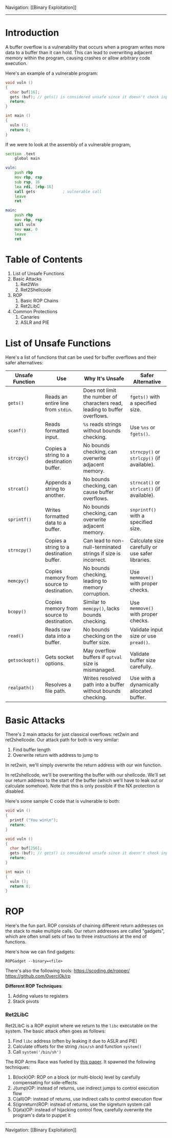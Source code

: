 Navigation: [[Binary Exploitation]]

---
# Introduction
A buffer overflow is a vulnerability that occurs when a program writes more data to a buffer than it can hold. This can lead to overwriting adjacent memory within the program, causing crashes or allow arbitrary code execution.

Here's an example of a vulnerable program:
```C
void vuln ()
{
  char buf[16];
  gets (buf); // gets() is considered unsafe since it doesn't check input length 
  return;
}

int main ()
{
  vuln ();
  return 0;
}
```

If we were to look at the assembly of a vulnerable program, 
```asm
section .text
    global main

vuln:
    push rbp
    mov rbp, rsp
    sub rsp, 16
    lea rdi, [rbp-16]
    call gets            ; vulnerable call
    leave
    ret

main:
    push rbp
    mov rbp, rsp
    call vuln
    mov eax, 0
    leave
    ret

```
# Table of Contents
1. List of Unsafe Functions
2. Basic Attacks
	1. Ret2Win
	2. Ret2Shellcode
3. ROP
	1. Basic ROP Chains
	2. Ret2LibC
4. Common Protections
	1. Canaries
	2. ASLR and PIE

# List of Unsafe Functions
Here's a list of functions that can be used for buffer overflows and their safer alternatives:

| **Unsafe Function** | **Use**                                   | **Why It's Unsafe**                                                        | **Safer Alternative**                            |
| ------------------- | ----------------------------------------- | -------------------------------------------------------------------------- | ------------------------------------------------ |
| `gets()`            | Reads an entire line from `stdin`.        | Does not limit the number of characters read, leading to buffer overflows. | `fgets()` with a specified size.                 |
| `scanf()`           | Reads formatted input.                    | `%s` reads strings without bounds checking.                                | Use `%ns` or `fgets()`.                          |
| `strcpy()`          | Copies a string to a destination buffer.  | No bounds checking, can overwrite adjacent memory.                         | `strncpy()` or `strlcpy()` (if available).       |
| `strcat()`          | Appends a string to another.              | No bounds checking, can cause buffer overflows.                            | `strncat()` or `strlcat()` (if available).       |
| `sprintf()`         | Writes formatted data to a buffer.        | No bounds checking, can overwrite adjacent memory.                         | `snprintf()` with a specified size.              |
| `strncpy()`         | Copies a string to a destination buffer.  | Can lead to non-null-terminated strings if size is incorrect.              | Calculate size carefully or use safer libraries. |
| `memcpy()`          | Copies memory from source to destination. | No bounds checking, leading to memory corruption.                          | Use `memmove()` with proper checks.              |
| `bcopy()`           | Copies memory from source to destination. | Similar to `memcpy()`, lacks bounds checking.                              | Use `memmove()` with proper checks.              |
| `read()`            | Reads raw data into a buffer.             | No bounds checking on the buffer size.                                     | Validate input size or use `pread()`.            |
| `getsockopt()`      | Gets socket options.                      | May overflow buffers if `optval` size is mismanaged.                       | Validate buffer size carefully.                  |
| `realpath()`        | Resolves a file path.                     | Writes resolved path into a buffer without bounds checking.                | Use with a dynamically allocated buffer.         |
# Basic Attacks
There's 2 main attacks for just classical overflows: ret2win and ret2shellcode. Our attack path for both is very similar:
1. Find buffer length
2. Overwrite return with address to jump to

In ret2win, we'll simply overwrite the return address with our win function.

In ret2shellcode, we'll be overwriting the buffer with our shellcode. We'll set our return address to the start of the buffer (which we'll have to leak out or calculate somehow). Note that this is only possible if the NX protection is disabled. 

Here's some sample C code that is vulnerable to both:
```c
void win ()
{
  printf ("You win\n");
  return;
}

void vuln ()
{
  char buf[256];
  gets (buf); // gets() is considered unsafe since it doesn't check input length 
  return;
}

int main ()
{
  vuln ();
  return 0;
}
```
# ROP
Here's the fun part. ROP consists of chaining different return addresses on the stack to make multiple calls. Our return addresses are called "gadgets", which are often small sets of two to three instructions at the end of functions.

Here's how we can find gadgets:
```
ROPGadget --binary=<file>
```

There's also the following tools:
https://scoding.de/ropper/
https://github.com/0vercl0k/rp

**Different ROP Techniques**:
1. Adding values to registers
2. Stack pivots
### Ret2LibC
Ret2LibC is a ROP exploit where we return to the `libc` executable on the system. The basic attack often goes as follows:
1. Find `libc` address (often by leaking it due to ASLR and PIE)
2. Calculate offsets for the string `/bin/sh` and function `system()`
3. Call `system('/bin/sh')`

The ROP Arms Race was fueled by [this paper](https://doi.org/10.1145/1609956.160996). It spawned the following techniques:
1. B(lock)OP: ROP on a block (or multi-block) level by carefully compensating for side-effects.
2. J(ump)OP: instead of returns, use indirect jumps to control execution flow
3. C(all)OP: instead of returns, use indirect calls to control execution flow
4. S(ignreturn)ROP: instead of returns, use the sigreturn system call
5. D(ata)OP: instead of hijacking control flow, carefully overwrite the program's data to puppet it


---
Navigation: [[Binary Exploitation]]